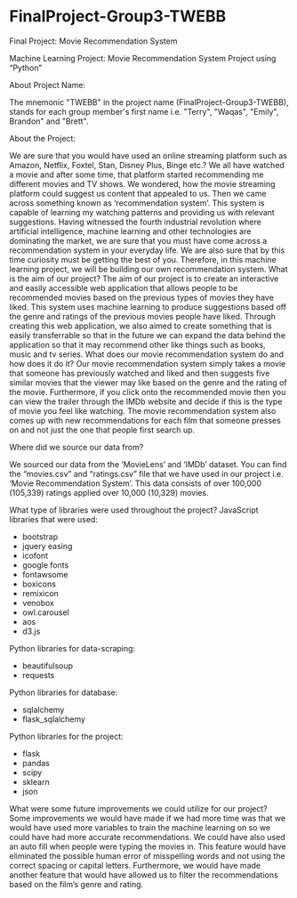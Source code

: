 # FinalProject-Group3-TWEBB
Final Project: Movie Recommendation System


Machine Learning Project:
Movie Recommendation System Project using “Python”

About Project Name:

The mnemonic "TWEBB" in the project name (FinalProject-Group3-TWEBB), stands for each group member's first name i.e. "Terry", "Waqas", "Emily", Brandon" and "Brett".


About the Project:

We are sure that you would have used an online streaming platform such as Amazon, Netflix, Foxtel, Stan, Disney Plus, Binge etc.? We all have watched a movie and after some time, that platform started recommending me different movies and TV shows. We wondered, how the movie streaming platform could suggest us content that appealed to us. Then we came across something known as ‘recommendation system’. This system is capable of learning my watching patterns and providing us with relevant suggestions. Having witnessed the fourth industrial revolution where artificial intelligence, machine learning and other technologies are dominating the market, we are sure that you must have come across a recommendation system in your everyday life. We are also sure that by this time curiosity must be getting the best of you. Therefore, in this machine learning project, we will be building our own recommendation system. 
What is the aim of our project? 
The aim of our project is to create an interactive and easily accessible web application that allows people to be recommended movies based on the previous types of movies they have liked. This system uses machine learning to produce suggestions based off the genre and ratings of the previous movies people have liked. Through creating this web application, we also aimed to create something that is easily transferrable so that in the future we can expand the data behind the application so that it may recommend other like things such as books, music and tv series. 
What does our movie recommendation system do and how does it do it? 
Our movie recommendation system simply takes a movie that someone has previously watched and liked and then suggests five similar movies that the viewer may like based on the genre and the rating of the movie. Furthermore, if you click onto the recommended movie then you can view the trailer through the IMDb website and decide if this is the type of movie you feel like watching. The movie recommendation system also comes up with new recommendations for each film that someone presses on and not just the one that people first search up.

Where did we source our data from?

We sourced our data from the ‘MovieLens’ and ‘IMDb’ dataset. You can find the “movies.csv” and “ratings.csv” file that we have used in our project i.e. ‘Movie Recommendation System’. This data consists of over 100,000 (105,339) ratings applied over 10,000 (10,329) movies.

What type of libraries were used throughout the project?
JavaScript libraries that were used:
- bootstrap
- jquery easing
- icofont
- google fonts
- fontawsome
- boxicons
- remixicon
- venobox
- owl.carousel
- aos
- d3.js
 
Python libraries for data-scraping:
- beautifulsoup
- requests

Python libraries for database:
- sqlalchemy
- flask_sqlalchemy

Python libraries for the project:
- flask
- pandas
- scipy
- sklearn
- json

What were some future improvements we could utilize for our project? 
Some improvements we would have made if we had more time was that we would have used more variables to train the machine learning on so we could have had more accurate recommendations. We could have also used an auto fill when people were typing the movies in. This feature would have eliminated the possible human error of misspelling words and not using the correct spacing or capital letters. Furthermore, we would have made another feature that would have allowed us to filter the recommendations based on the film’s genre and rating.